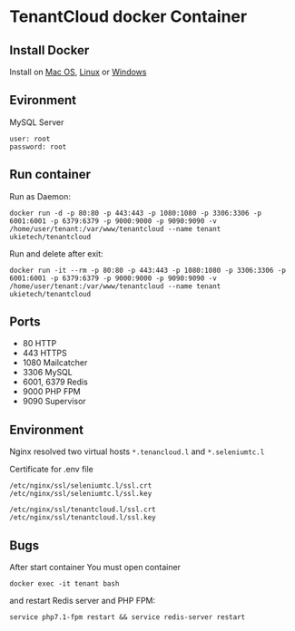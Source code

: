 # TenantCloud docker Container

## Install Docker

Install on [Mac OS](https://docs.docker.com/docker-for-mac/install/#download-docker-for-mac), [Linux](https://docs.docker.com/engine/installation/linux/docker-ce/ubuntu/) or [Windows](https://docs.docker.com/docker-for-windows/install/)

## Evironment

MySQL Server

```
user: root
password: root
```


## Run container

Run as Daemon:
```
docker run -d -p 80:80 -p 443:443 -p 1080:1080 -p 3306:3306 -p 6001:6001 -p 6379:6379 -p 9000:9000 -p 9090:9090 -v /home/user/tenant:/var/www/tenantcloud --name tenant ukietech/tenantcloud
```

Run and delete after exit:
```
docker run -it --rm -p 80:80 -p 443:443 -p 1080:1080 -p 3306:3306 -p 6001:6001 -p 6379:6379 -p 9000:9000 -p 9090:9090 -v /home/user/tenant:/var/www/tenantcloud --name tenant ukietech/tenantcloud
```

## Ports

- 80 HTTP
- 443 HTTPS
- 1080 Mailcatcher
- 3306 MySQL
- 6001, 6379 Redis
- 9000 PHP FPM
- 9090 Supervisor

## Environment

Nginx resolved two virtual hosts `*.tenancloud.l` and `*.seleniumtc.l`

Certificate for .env file
```
/etc/nginx/ssl/seleniumtc.l/ssl.crt
/etc/nginx/ssl/seleniumtc.l/ssl.key

/etc/nginx/ssl/tenantcloud.l/ssl.crt
/etc/nginx/ssl/tenantcloud.l/ssl.key
```

## Bugs

After start container You must open container

```
docker exec -it tenant bash
```

and restart Redis server and PHP FPM:

```
service php7.1-fpm restart && service redis-server restart
```


